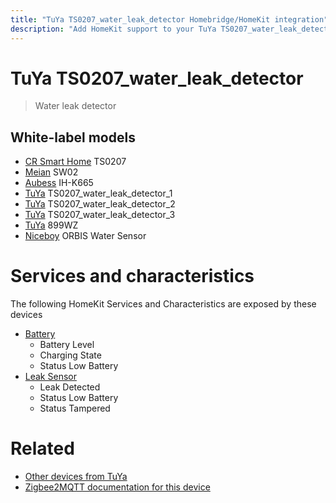 ```yaml
---
title: "TuYa TS0207_water_leak_detector Homebridge/HomeKit integration"
description: "Add HomeKit support to your TuYa TS0207_water_leak_detector, using Homebridge, Zigbee2MQTT and homebridge-z2m."
---
```

<!---
This file has been GENERATED using src/docgen/docgen.ts
DO NOT EDIT THIS FILE MANUALLY!
-->
# TuYa TS0207_water_leak_detector
> Water leak detector


## White-label models
* [CR Smart Home](../index.md#cr_smart_home) TS0207
* [Meian](../index.md#meian) SW02
* [Aubess](../index.md#aubess) IH-K665
* [TuYa](../index.md#tuya) TS0207_water_leak_detector_1
* [TuYa](../index.md#tuya) TS0207_water_leak_detector_2
* [TuYa](../index.md#tuya) TS0207_water_leak_detector_3
* [TuYa](../index.md#tuya) 899WZ
* [Niceboy](../index.md#niceboy) ORBIS Water Sensor

# Services and characteristics
The following HomeKit Services and Characteristics are exposed by
these devices

* [Battery](../../battery.md)
  * Battery Level
  * Charging State
  * Status Low Battery
* [Leak Sensor](../../sensors.md)
  * Leak Detected
  * Status Low Battery
  * Status Tampered


# Related
* [Other devices from TuYa](../index.md#tuya)
* [Zigbee2MQTT documentation for this device](https://www.zigbee2mqtt.io/devices/TS0207_water_leak_detector.html)